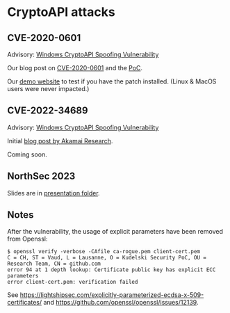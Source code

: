 # CryptoAPI attacks

## CVE-2020-0601

Advisory: [Windows CryptoAPI Spoofing Vulnerability](https://msrc.microsoft.com/update-guide/en-US/vulnerability/CVE-2020-0601)

Our blog post on [CVE-2020-0601](https://research.kudelskisecurity.com/2020/01/15/cve-2020-0601-the-chainoffools-attack-explained-with-poc) and the [PoC](https://github.com/kudelskisecurity/chainoffools).

Our [demo website](http://chainoffools.ktp.dev/) to test if you have the patch installed. (Linux & MacOS users were never impacted.)

## CVE-2022-34689

Advisory: [Windows CryptoAPI Spoofing Vulnerability](https://msrc.microsoft.com/update-guide/en-US/vulnerability/CVE-2022-34689)

Initial [blog post by Akamai Research](https://www.akamai.com/blog/security-research/exploiting-critical-spoofing-vulnerability-microsoft-cryptoapi).

Coming soon.

## NorthSec 2023

Slides are in [presentation folder](presentation/).

## Notes

After the vulnerability, the usage of explicit parameters have been removed from Openssl:
```
$ openssl verify -verbose -CAfile ca-rogue.pem client-cert.pem
C = CH, ST = Vaud, L = Lausanne, O = Kudelski Security PoC, OU = Research Team, CN = github.com
error 94 at 1 depth lookup: Certificate public key has explicit ECC parameters
error client-cert.pem: verification failed
```

See https://lightshipsec.com/explicitly-parameterized-ecdsa-x-509-certificates/ and https://github.com/openssl/openssl/issues/12139.

